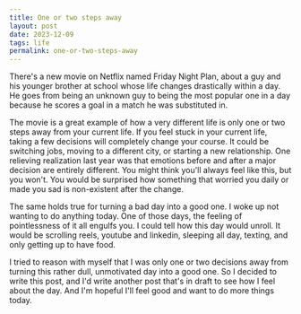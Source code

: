 ```yaml
---
title: One or two steps away
layout: post
date: 2023-12-09
tags: life
permalink: one-or-two-steps-away
---
```


There's a new movie on Netflix named Friday Night Plan, about a guy and his younger brother at school whose life changes drastically within a day. He goes from being an unknown guy to being the most popular one in a day because he scores a goal in a match he was substituted in.

The movie is a great example of how a very different life is only one or two steps away from your current life. If you feel stuck in your current life, taking a few decisions will completely change your course. It could be switching jobs, moving to a different city, or starting a new relationship. One relieving realization last year was that emotions before and after a major decision are entirely different. You might think you'll always feel like this, but you won't. You would be surprised how something that worried you daily or made you sad is non-existent after the change.

The same holds true for turning a bad day into a good one. I woke up not wanting to do anything today. One of those days, the feeling of pointlessness of it all engulfs you. I could tell how this day would unroll. It would be scrolling reels, youtube and linkedin, sleeping all day, texting, and only getting up to have food. 

I tried to reason with myself that I was only one or two decisions away from turning this rather dull, unmotivated day into a good one. So I decided to write this post, and I'd write another post that's in draft to see how I feel about the day. And I'm hopeful I'll feel good and want to do more things today.